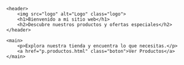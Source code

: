 <!DOCTYPE html>
<html lang="es">
<head>
    <meta charset="UTF-8">
    <meta name="viewport" content="width=device-width, initial-scale=1.0">
    <title>Mi Sitio Web</title>
    <link rel="stylesheet" href="sitio2.css">
</head>
<body>

    <header>
        <img src="logo" alt="Logo" class="logo">
        <h1>Bienvenido a mi sitio web</h1>
        <h2>Descubre nuestros productos y ofertas especiales</h2>
    </header>

    <main>
        <p>Explora nuestra tienda y encuentra lo que necesitas.</p>
        <a href="p.productos.html" class="boton">Ver Productos</a>
    </main>

</body>
</html>
